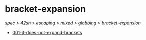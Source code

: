# bracket-expansion

*[spec > 42sh > escaping > mixed > globbing](..) > bracket-expansion*

* [001-it-does-not-expand-brackets](./001-it-does-not-expand-brackets)
